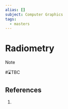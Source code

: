 ```yaml
---
alias: []
subject: Computer Graphics
tags:
  - masters
---
```

# Radiometry

>[!note]
> #⌛TBC 

## References
1. 